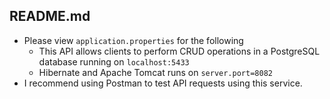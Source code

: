 ## README.md

- Please view `application.properties` for the following
  - This API allows clients to perform CRUD operations in a PostgreSQL database running on `localhost:5433`
  - Hibernate and Apache Tomcat runs on `server.port=8082`
- I recommend using Postman to test API requests using this service.
